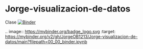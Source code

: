 # Jorge-visualizacion-de-datos
Clase
[![Binder](https://mybinder.org/badge_logo.svg)](https://mybinder.org/v2/gh/JorgeOB1213/Jorge-visualizacion-de-datos/main?filepath=00_00_binder.ipynb)

.. image:: https://mybinder.org/badge_logo.svg
 :target: https://mybinder.org/v2/gh/JorgeOB1213/Jorge-visualizacion-de-datos/main?filepath=00_00_binder.ipynb
 
